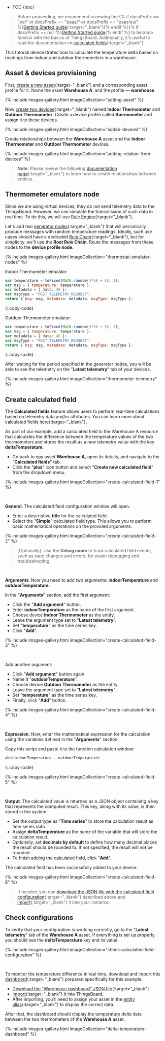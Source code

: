 * TOC
{:toc}

> Before proceeding, we recommend reviewing the {% if docsPrefix == "pe/" or docsPrefix == "paas/" or docsPrefix == "paas/eu/" %}[Getting Started guide](/docs/getting-started-guides/helloworld-pe/){:target="_blank"}{% endif %}{% if docsPrefix == null %}[Getting Started guide](/docs/getting-started-guides/helloworld/){% endif %} to become familiar with the basics of ThingsBoard.
Additionally, it&#39;s useful to read the documentation on [calculated fields](/docs/{{docsPrefix}}user-guide/calculated-fields/){:target="_blank"}.

This tutorial demonstrates how to calculate the temperature delta based on readings from indoor and outdoor thermometers in a warehouse.

## Asset & devices provisioning

First, [create a new asset](/docs/{{docsPrefix}}user-guide/ui/assets/#adding-and-delete-asset){:target="_blank"} and a corresponding asset profile for it. Name the asset **Warehouse A**, and the profile — **warehouse**.

{% include images-gallery.html imageCollection="adding-asset" %}

Now [create two devices](/docs/{{docsPrefix}}user-guide/ui/devices/#adding-a-new-device){:target="_blank"} named **Indoor Thermometer** and **Outdoor Thermometer**. Create a device profile called **thermometer** and assign it to these devices.

{% include images-gallery.html imageCollection="added-devices" %}

Create relationships between the **Warehouse A** asset and the **Indoor Thermometer** and **Outdoor Thermometer** devices.

{% include images-gallery.html imageCollection="adding-relation-from-devices" %}

> **Note**: Please review the following [documentation page](/docs/{{docsPrefix}}user-guide/entities-and-relations/){:target="_blank"} to learn how to create relationships between entities.

## Thermometer emulators node

Since we are using virtual devices, they do not send telemetry data to the ThingsBoard. However, we can simulate the transmission of such data in real time.
To do this, we will use [Rule Engine](/docs/{{docsPrefix}}user-guide/rule-engine-2-0/overview/){:target="_blank"}.

Let&#39;s add two [generator nodes](/docs/{{docsPrefix}}user-guide/rule-engine-2-0/action-nodes/#generator-node){:target="_blank"} that will periodically produce messages with random temperature readings. 
Ideally, such use cases should have a dedicated [Rule Chain](/docs/{{docsPrefix}}user-guide/rule-engine-2-0/overview/#rule-chain){:target="_blank"}, but for simplicity, we&#39;ll use the **Root Rule Chain**.
Route the messages from these nodes to the **device profile node**.

{% include images-gallery.html imageCollection="thermostat-emulator-nodes" %}

Indoor Thermometer emulator:
```javascript
var temperature = toFixed(Math.random()*10 + 18, 2);
var msg = { temperature: temperature };
var metadata = { data: 40 };
var msgType = "POST_TELEMETRY_REQUEST";
return { msg: msg, metadata: metadata, msgType: msgType };
```
{:.copy-code}

Outdoor Thermometer emulator:
```javascript
var temperature = toFixed(Math.random()*10 + 16, 2);
var msg = { temperature: temperature };
var metadata = { data: 40 };
var msgType = "POST_TELEMETRY_REQUEST";
return { msg: msg, metadata: metadata, msgType: msgType };
```
{:.copy-code}

After waiting for the period specified in the generator nodes, you will be able to see the telemetry on the "**Latest telemetry**" tab of your devices.

{% include images-gallery.html imageCollection="thermometer-telemetry" %}

## Create calculated field

The **Calculated fields** feature allows users to perform real-time calculations based on telemetry data and/or attributes. You can learn more about calculated fields [here](/docs/{{docsPrefix}}user-guide/calculated-fields/){:target="_blank"}.

As part of our example, add a calculated field to the Warehouse A resource that calculates the difference between the temperature values of the two thermometers and stores the result as a new telemetry value with the key **deltaTemperature**.

- Go back to еру asset **Warehouse A**, open its details, and navigate to the "**Calculated fields**" tab.
- Click the "**plus**" icon button and select "**Create new calculated field**" from the dropdown menu.

{% include images-gallery.html imageCollection="create-calculated-field-1" %}

<br>

**General**. The calculated field configuration window will open.

- Enter a descriptive **title** for the calculated field.
- Select the "**Simple**" calculated field type. This allows you to perform basic mathematical operations on the provided arguments.

{% include images-gallery.html imageCollection="create-calculated-field-2" %}

> [Optionally]. Use the **Debug mode** to track calculated field events, such as state changes and errors, for easier debugging and troubleshooting.

<br>

**Arguments**. Now you need to add two arguments: **indoorTemperature** and **outdoorTemperature**.

In the "**Arguments**" section, add the first argument:

- Click the "**Add argument**" button.
- Enter **indoorTemperature** as the name of the first argument.
- Choose device **Indoor Thermometer** as the entity.
- Leave the argument type set to "**Latest telemetry**".
- Set "**temperature**" as the time series key.
- Click "**Add**".

{% include images-gallery.html imageCollection="create-calculated-field-3" %}

<br>

Add another argument:

- Click "**Add argument**" button again.
- Name it "**outdoorTemperature**". 
- Choose device **Outdoor Thermometer** as the entity.
- Leave the argument type set to "**Latest telemetry**".
- Set "**temperature**" as the time series key.
- Finally, click "**Add**" button.

{% include images-gallery.html imageCollection="create-calculated-field-4" %}

<br>

**Expression**. Now, enter the mathematical expression for the calculation using the variables defined in the "**Arguments**" section.

Copy this script and paste it to the function calculation window:

```js
abs(indoorTemperature - outdoorTemperature)
```
{:.copy-code}

{% include images-gallery.html imageCollection="create-calculated-field-5" %}

<br>

**Output**. The calculated value is returned as a JSON object containing a key that represents the computed result. This key, along with its value, is then stored in the system.

- Set the output type as "**Time series**" to store the calculation result as time series data.
- Assign **deltaTemperature** as the name of the variable that will store the calculation result.
- Optionally, set **decimals by default** to define how many decimal places the result should be rounded to. If not specified, the result will not be rounded.
- To finish adding the calculated field, click "**Add**".

The calculated field has been successfully added to your device.

{% include images-gallery.html imageCollection="create-calculated-field-6" %}

> If needed, you can [download the JSON file with the calculated field configuration](/docs/user-guide/resources/temperature_delta_based_on_2_devices.json){:target="_blank"} described above and [import](/docs/{{docsPrefix}}user-guide/calculated-fields/#import-calculated-field){:target="_blank"} it into your instance.

## Check configurations

To verify that your configuration is working correctly, go to the "**Latest telemetry**" tab of the **Warehouse A** asset. If everything is set up properly, you should see the **deltaTemperature** key and its value.

{% include images-gallery.html imageCollection="check-calculated-field-configuration" %}

<br>

To monitor the temperature difference in real time, download and import this [dashboard](/docs/{{docsPrefix}}user-guide/dashboards/){:target="_blank"} prepared specifically for this example.

- [Download the "Warehouse dashboard" JSON file](/docs/user-guide/resources/warehouse_dashboard.json){:target="_blank"}
- [Import](/docs/{{docsPrefix}}user-guide/dashboards/#import-dashboard){:target="_blank"} it into ThingsBoard. 
- After importing, you&#39;ll need to assign your asset in the [entity alias](/docs/{{docsPrefix}}user-guide/ui/aliases/){:target="_blank"} to display the correct data.

After that, the dashboard should display the temperature delta data between the two thermometers of the **Warehouse A** asset.

{% include images-gallery.html imageCollection="delta-temperature-dashboard" %}